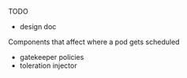 TODO

- design doc

Components that affect where a pod gets scheduled
- gatekeeper policies
- toleration injector